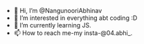 - 👋 Hi, I’m @NangunooriAbhinav
- 👀 I’m interested in everything abt coding :D
- 🌱 I’m currently learning JS.
- 📫 How to reach me-my insta-@04.abhi_. 
<!--- - 💞️ I’m looking to collaborate on ... --->
<!---
NangunooriAbhinav/NangunooriAbhinav is a ✨ special ✨ repository because its `README.md` (this file) appears on your GitHub profile.
You can click the Preview link to take a look at your changes.
--->
